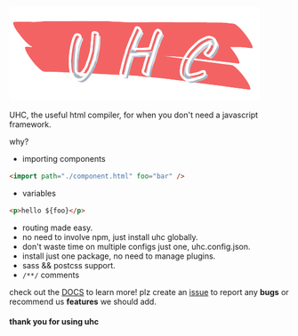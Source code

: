 <img src="./icon.png" alt="UTC icon"/>

UHC, the useful html compiler, for when you don't need a javascript framework.

why?

- importing components

```html
<import path="./component.html" foo="bar" />
```

- variables

```html
<p>hello ${foo}</p>
```

- routing made easy.
- no need to involve npm, just install uhc globally.
- don't waste time on multiple configs just one, uhc.config.json.
- install just one package, no need to manage plugins.
- sass && postcss support.
- `/**/` comments

check out the [DOCS](https://uhcjs.netlify.app/docs.html) to learn more!
plz create an [issue](https://github.com/AyushmanTripathy/uhc/issues) to report any **bugs** or recommend us **features** we should add.

#### thank you for using uhc
